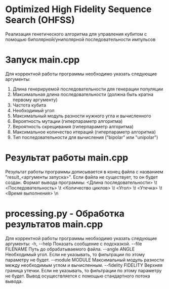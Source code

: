 # Optimized High Fidelity Sequence Search (OHFSS)
Реализация генетического алгоритма для управления кубитом с помощью биполярной/униполярной последовательности импульсов

# Запуск main.cpp
Для корректной работы программы необходимо указать следующие аргументы:
1. Длина генерируемой последовательности для генерации популяции
2. Максимальная длина последовательности (должна быть кратна первому аргументу)
3. Частота кубита
4. Необходимый угол
5. Максимальный модуль разности нужного угла и вычисленного
6. Вероятность мутации (гиперпараметр алгоритма)
7. Вероятность скрещивания (гиперпараметр алгоритма)
8. Максимальное количество итераций (гиперпараметр алгоритма)
9. Тип последовательности для вычисления ("bipolar" или "unipolar")

# Результат работы main.cpp
Результат работы программы дописывается в конец файла с названием "result_<аргументы запуска>". Если файла не существует, то он будет создан.
Формат вывода программы:
<Длина последовательности> \t <Последовательность> \t <Количество циклов> \t <Угол> \t <Утечка> \t <Время выполнения> \n

# processing.py - Обработка результатов main.cpp
Для корректной работы программы необходимо указать следующие аргументы:
-h, --help           Показать сообщение с подсказкой.
--file FILENAME      Путь до обрабатываемого файла.
--angle ANGLE        Необходимый угол. Если не указывать, то фильтрации по этому параметру не будет.
--module MODULE      Максимальный модуль разности между необходимым углом и вычисленным.
--fidelity FIDELITY  Верхняя граница утечки. Если не указывать, то фильтрации по этому параметру не будет.
Вывод осуществляется с помощью стандартного потока вывода.
